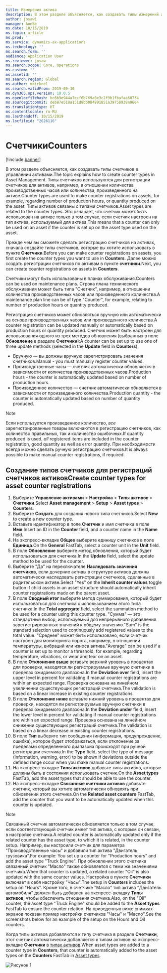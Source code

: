 ```yaml
---
title: Измерения актива
description: В этом разделе объясняется, как создавать типы измерений активов в управлении активами.
author: josaw1
manager: AnnBe
ms.date: 10/15/2019
ms.topic: article
ms.prod: ''
ms.service: dynamics-ax-applications
ms.technology: ''
ms.search.form: ''
audience: Application User
ms.reviewer: josaw
ms.search.scope: Core, Operations
ms.custom: ''
ms.assetid: ''
ms.search.region: Global
ms.author: mkirknel
ms.search.validFrom: 2019-09-30
ms.dyn365.ops.version: 10.0.5
ms.openlocfilehash: bc6b9e944a7ecf6b769a8e3c2f9b1fbafaa60734
ms.sourcegitcommit: deb87e518a151d8bb084891851a39758938a96e4
ms.translationtype: HT
ms.contentlocale: ru-RU
ms.lasthandoff: 10/15/2019
ms.locfileid: "2626116"
---
```

# <a name="counters"></a><span data-ttu-id="227df-103">Счетчики</span><span class="sxs-lookup"><span data-stu-id="227df-103">Counters</span></span>

[!include [banner](../../includes/banner.md)]

<span data-ttu-id="227df-104">В этом разделе объясняется, как создавать типы счетчиков в управлении активами.</span><span class="sxs-lookup"><span data-stu-id="227df-104">The topic explains how to create counter types in Asset Management.</span></span> <span data-ttu-id="227df-105">Типы счетчиков используются для регистрации счетчиков для активов, например, в отношении количества производственных часов или количества, произведенного на активе.</span><span class="sxs-lookup"><span data-stu-id="227df-105">Counter types are used to make counter registrations on assets, for example, regarding number of production hours, or quantity produced on the asset.</span></span> <span data-ttu-id="227df-106">Типы активов связаны с типами счетчиков.</span><span class="sxs-lookup"><span data-stu-id="227df-106">Asset types are related to the counter types.</span></span> <span data-ttu-id="227df-107">Это означает, что счетчик может быть использован на активе только в том случае, если счетчик настроен на тип актива, используемый для актива.</span><span class="sxs-lookup"><span data-stu-id="227df-107">This means that a counter can only be used on an asset if the counter is set up on the asset type used on the asset.</span></span>

<span data-ttu-id="227df-108">Прежде чем вы сможете сделать регистрацию счетчиков на активах, сначала создайте типы счетчиков, которые вы хотите использовать в пункте **Счетчики**.</span><span class="sxs-lookup"><span data-stu-id="227df-108">Before you can make counter registrations on assets, you first create the counter types you want to use in **Counters**.</span></span> <span data-ttu-id="227df-109">Далее можно создать регистрации счетчиков по активам в пункте **счетчики**.</span><span class="sxs-lookup"><span data-stu-id="227df-109">Next, you can create counter registrations on assets in **Counters**.</span></span> 

<span data-ttu-id="227df-110">Счетчики могут быть использованы в планах обслуживания.</span><span class="sxs-lookup"><span data-stu-id="227df-110">Counters can be used on maintenance plans.</span></span> <span data-ttu-id="227df-111">Строка плана технического обслуживания может быть типа "Счетчик", например, в отношении количества производственных часов или произведенного количества.</span><span class="sxs-lookup"><span data-stu-id="227df-111">A maintenance plan line can be of type "Counter", for example, relating to number of production hours or quantity produced.</span></span> 

<span data-ttu-id="227df-112">Регистрация счетчиков может обновляться вручную или автоматически на основе производственных часов или произведенного количества.</span><span class="sxs-lookup"><span data-stu-id="227df-112">A counter registration can be updated manually or automatically based on production hours or quantity produced.</span></span> <span data-ttu-id="227df-113">Счетчик может быть настроен для использования одного из трех методов обновления (выбранных в поле **Обновление** в разделе **Счетчики**):</span><span class="sxs-lookup"><span data-stu-id="227df-113">A counter can be set up to use one of three update methods (selected in the **Update** field in **Counters**):</span></span>
  
- <span data-ttu-id="227df-114">Вручную — вы должны вручную зарегистрировать значения счетчиков.</span><span class="sxs-lookup"><span data-stu-id="227df-114">Manual - you must manually register counter values.</span></span>  
- <span data-ttu-id="227df-115">Производственные часы — счетчик автоматически обновляется в зависимости от количества производственных часов.</span><span class="sxs-lookup"><span data-stu-id="227df-115">Production hours - the counter is automatically updated based on number of production hours.</span></span>  
- <span data-ttu-id="227df-116">Произведенное количество — счетчик автоматически обновляется в зависимости от произведенного количества.</span><span class="sxs-lookup"><span data-stu-id="227df-116">Production quantity - the counter is automatically updated based on number of quantity produced.</span></span>  

>[!NOTE]
><span data-ttu-id="227df-117">Если используется произведенное количество, *все* зарегистрированные товары включаются в регистрацию счетчиков, как количество правильных, так и количество ошибочных.</span><span class="sxs-lookup"><span data-stu-id="227df-117">If quantity produced is used, *all* registered items are included in the counter registration, good quantity as well as error quantity.</span></span> <span data-ttu-id="227df-118">При необходимости всегда можно сделать ручную регистрацию счетчиков.</span><span class="sxs-lookup"><span data-stu-id="227df-118">It is always possible to make manual counter registrations, if required.</span></span>

## <a name="create-counter-types-for-asset-counter-registrations"></a><span data-ttu-id="227df-119">Создание типов счетчиков для регистраций счетчиков активов</span><span class="sxs-lookup"><span data-stu-id="227df-119">Create counter types for asset counter registrations</span></span>

1. <span data-ttu-id="227df-120">Выберите **Управление активами** > **Настройка** > **Типы активов** > **Счетчики**.</span><span class="sxs-lookup"><span data-stu-id="227df-120">Select **Asset management** > **Setup** > **Asset types** > **Counters**.</span></span>
2. <span data-ttu-id="227df-121">Выберите **Создать** для создания нового типа счетчиков.</span><span class="sxs-lookup"><span data-stu-id="227df-121">Select **New** to create a new counter type.</span></span>
3. <span data-ttu-id="227df-122">Вставьте идентификатор в поле **Счетчик** и имя счетчика в поле **Имя**.</span><span class="sxs-lookup"><span data-stu-id="227df-122">Insert an ID in the **Counter** field, and a counter name in the **Name** field.</span></span>
4. <span data-ttu-id="227df-123">На экспресс-вкладке **Общее** выберите единицу счетчиков в поле **Единица**.</span><span class="sxs-lookup"><span data-stu-id="227df-123">On the **General** FastTab, select a counter unit in the **Unit** field.</span></span>
5. <span data-ttu-id="227df-124">В поле **Обновление** выберите метод обновления, который будет использоваться для счетчика.</span><span class="sxs-lookup"><span data-stu-id="227df-124">In the **Update** field, select the update method to be used for the counter.</span></span>
6. <span data-ttu-id="227df-125">Выберите "Да" на переключателе **Наследовать значения счетчиков**, если дочерние активы в структуре активов должны автоматически наследовать регистрации счетчиков, сделанные в родительском активе.</span><span class="sxs-lookup"><span data-stu-id="227df-125">Select "Yes" on the **Inherit counter values** toggle button if child assets in an asset structure should automatically inherit counter registrations made on the parent asset.</span></span>
7. <span data-ttu-id="227df-126">В поле **Сводный итог** выберите метод суммирования, который будет использоваться для счетчика с использованием этого типа счетчика.</span><span class="sxs-lookup"><span data-stu-id="227df-126">In the **Total aggregate** field, select the summation method to be used for a counter using this counter type.</span></span> <span data-ttu-id="227df-127">"Сумма" — это стандартный выбор, используемый для непрерывного добавления зарегистрированных значений к общему значению.</span><span class="sxs-lookup"><span data-stu-id="227df-127">"Sum" is the standard selection used to continuously add registered values to the total value.</span></span> <span data-ttu-id="227df-128">"Среднее" может быть использовано, если счетчик настроен для мониторинга порога, например, в отношении температуры, вибраций или износа актива.</span><span class="sxs-lookup"><span data-stu-id="227df-128">"Average" can be used if a counter is set up to monitor a threshold, for example, regarding temperature, vibrations, or wear and tear on an asset.</span></span> 
8. <span data-ttu-id="227df-129">В поле **Отклонение выше** вставьте верхний уровень в процентах для проверки, находятся ли регистрируемые вручную счетчики в пределах ожидаемого диапазона.</span><span class="sxs-lookup"><span data-stu-id="227df-129">In the **Deviation over** field, insert the upper level in percent for validating if manual counter registrations are within an expected range.</span></span> <span data-ttu-id="227df-130">Проверка основана на линейном увеличении существующих регистраций счетчика.</span><span class="sxs-lookup"><span data-stu-id="227df-130">The validation is based on a linear increase in existing counter registrations.</span></span>
9. <span data-ttu-id="227df-131">В поле **Отклонение ниже** вставьте нижний уровень в процентах для проверки, находятся ли регистрируемые вручную счетчики в пределах ожидаемого диапазона.</span><span class="sxs-lookup"><span data-stu-id="227df-131">In the **Deviation under** field, insert the lower level in percent for validating if manual counter registrations are within an expected range.</span></span> <span data-ttu-id="227df-132">Проверка основана на линейном снижении существующих регистраций счетчика.</span><span class="sxs-lookup"><span data-stu-id="227df-132">The validation is based on a linear decrease in existing counter registrations.</span></span>
10. <span data-ttu-id="227df-133">В поле **Тип** выберите тип сообщения (информация, предупреждение, ошибка), которое будет отображаться, если отклонение за пределами определенного диапазона происходят при ручной регистрации счетчика.</span><span class="sxs-lookup"><span data-stu-id="227df-133">In the **Type** field, select the type of message (information, warning, error) to be shown if deviations outside the defined range occur when you make manual counter registrations.</span></span>
11. <span data-ttu-id="227df-134">На экспресс-вкладке **Типы активов** добавьте типы активов, которые должны быть в состоянии использовать счетчик.</span><span class="sxs-lookup"><span data-stu-id="227df-134">On the **Asset types** FastTab, add the asset types that should be able to use the counter.</span></span>
12. <span data-ttu-id="227df-135">На экспресс-вкладке **Связанные счетчики активов** добавьте счетчик, который вы хотите автоматически обновлять при обновлении этого счетчика.</span><span class="sxs-lookup"><span data-stu-id="227df-135">On the **Related asset counters** FastTab, add the counter that you want to be automatically updated when this counter is updated.</span></span>


>[!NOTE]
><span data-ttu-id="227df-136">Связанный счетчик автоматически обновляется только в том случае, если соответствующий счетчик имеет тип актива, с которым он связан, в настройке счетчика.</span><span class="sxs-lookup"><span data-stu-id="227df-136">A related counter is automatically updated only if the related counter has the asset type, to which it is related, in the counter setup.</span></span> <span data-ttu-id="227df-137">Например, вы настроили счетчик для параметра "Производственные часы" и добавили тип актива "Двигатель грузовика".</span><span class="sxs-lookup"><span data-stu-id="227df-137">For example: You set up a counter for "Production hours" and add the asset type "Truck Engine".</span></span> <span data-ttu-id="227df-138">При обновлении этого счетчика связанный счетчик "Масло" также обновляется с теми же значениями счетчика.</span><span class="sxs-lookup"><span data-stu-id="227df-138">When that counter is updated, a related counter "Oil" is also updated with the same counter values.</span></span> <span data-ttu-id="227df-139">Настройка в пункте **Счетчики** включает в себя настройку "Часы".</span><span class="sxs-lookup"><span data-stu-id="227df-139">The setup in **Counters** includes the setup on "Hours".</span></span> <span data-ttu-id="227df-140">Кроме того, в счетчике "Масло" тип актива "Двигатель автомобиля" должен быть добавлен на экспресс-вкладку **Типы активов**, чтобы обеспечить отношения счетчика.</span><span class="sxs-lookup"><span data-stu-id="227df-140">Also, on the "Oil" counter, the asset type "Truck Engine" should be added to the **Asset types** FastTab to ensure the counter relation.</span></span> <span data-ttu-id="227df-141">На приведенных ниже снимках экранов показан пример настройки счетчиков "Часы" и "Масло".</span><span class="sxs-lookup"><span data-stu-id="227df-141">See the screenshots below for an example of the setup on the Hours and Oil counters.</span></span>

<span data-ttu-id="227df-142">Когда типы активов добавляются к типу счетчика в разделе **Счетчики**, этот счетчик автоматически добавляется к типам активов на экспресс-вкладке **Счетчики** в [типах активов](../setup-for-objects/object-types.md).</span><span class="sxs-lookup"><span data-stu-id="227df-142">When asset types are added to a counter type in **Counters**, that counter is automatically added to the asset types on the **Counters** FastTab in [Asset types](../setup-for-objects/object-types.md).</span></span>

![Рисунок 1](media/071-setup-for-objects.png)

